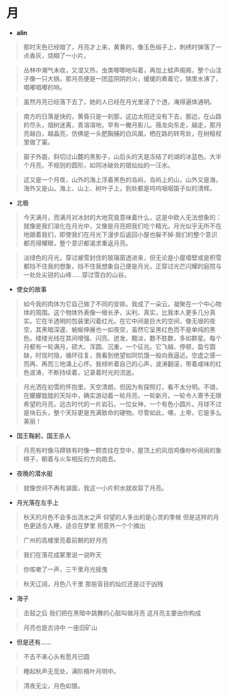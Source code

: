 # 月
- **alin**
>那时天色已经暗了，月亮才上来，黄黄的，像玉色缎子上，刺绣时弹落了一点香灰，烧糊了一小片。


>丛林中潮气未收，又湿又热，虫类唧唧地叫着，再加上蛙声阁阁，整个山洼子像一只大锅，那月亮便是一团蓝阴阴的火，缓缓的煮着它，锅里水沸了，唱嘟唱嘟的响。

>虽然月亮已经落下去了，她的人已经在月光里浸了个透，淹得遍体通明。

>南方的日落是快的，黄昏只是一刹那，这边太阳还没有下去，那边，在山路的尽头，烟树迷离，青溶溶地，早有一撇月影儿。薇龙向东走，越走，那月亮越白，越晶亮，仿佛是一头肥胸脯的白风凰，栖在路的转弯处，在树桠杈里做了窠。

>窗子外面，斜切过山麓的黑影子，山后头的天是冻结了的湖的冰蓝色。大半个月亮，不规则的圆形，如同冰破处的银灿灿的一汪水。

>这又是一个月夜，山外的海上浮着黑色的岛屿，岛屿上的山，山外又是海，海外又是山。海上、山上、树叶子上，到处都是呜呜咽咽笛子似的清辉。




+ 北极
> 今天满月，而满月对冰封的大地究竟意味着什么，这是中欧人无法想象的：就像是我们溶化在月光中，又像是月亮把我们吃个精光。月光似乎无所不在地跟着我们，即使我们在月光下漫步后返回小屋也躲不掉·我们的整个意识都亮得耀眼，整个意识都渴求重返月亮。

> 淡绿色的月光，穿过被雪封住的玻璃窗透进来，但无论是小屋墙壁或是积雪都挡不住我的想象，挡不住我想象自己便是月光，正穿过光芒闪耀的庭院与一处处尖锐的山峰……穿过雪白的山谷。
>

+ 使女的故事
>如今我的肉体为它自己做了不同的安排。我成了一朵云，凝聚在一个中心物体的周围。这个物体外表像一根长矛，尖利、真实，比我本人更多几分真实。它在半透明的包装里闪着红光。在它中间是巨大的空间，像无垠的夜空，其黑暗深邃、蜿蜒伸展也一如夜空，虽然它呈黑红色而不是单纯的黑色。缕缕光线在其间增强、闪亮、迸发、黯淡，数不胜数，多如群星。每个月都有一轮满月，硕大、浑圆、沉重，一个征兆。它飞越、停顿，盈亏圆缺，时现时隐，循环往复，我看到绝望如同饥饿一般向我逼近。空虚之感一而再、再而三地涌上心怀。我倾听着自己的心声，波涛翻滚，带着咸味的红色波涛，不断持续着，记录着时光的流逝。

>月光洒在初雪的怀抱里。天空清朗，但因为有探照灯，看不太分明。不错，在朦朦胧胧的天际中，确实游动着一轮月亮，一轮新月，一轮令人寄予无限希望的月亮，远古时代的一片岩石，一位女神，一个有色小圆片。月球不过是块石头，整个天际更是充满致命的硬物。尽管如此，噢，上帝，它是多么美丽！

+ 国王鞠躬，国王杀人
> 月亮有时像马蹄铁有时像一颗杏挂在空中，屋顶上的风信鸡像吵吵闹闹的象棋子，朝着与火车相反的方向跑去。

+ 夜晚的潜水艇

>就像世间不再有湖面，我这一小片积水就收容了月亮。

+ 月光落在左手上
>秋天的月色不会多出流水之声
仰望的人多出的是心灵的季候
但是这样的月色更适合入睡，适合在梦里
把意外一个个摘出

>广州的高楼里亮着前朝的好月亮

>我们在落花成冢里说一说昨天

>你咳嗽了一声，三千里月光摇曳

>秋天辽阔，月色八千里
那些盲目的灿烂还是过于凶残

+ 海子
> 击鼓之后 我们把在黑暗中跳舞的心脏叫做月亮
这月亮主要由你构成

>月亮也是古诗中
一座旧矿山

+ 但是还有……
> 不去不来心头有愿月已圆

> 睡起秋声无觅处，满阶梧叶月明中。

> 清夜无尘，月色如银。